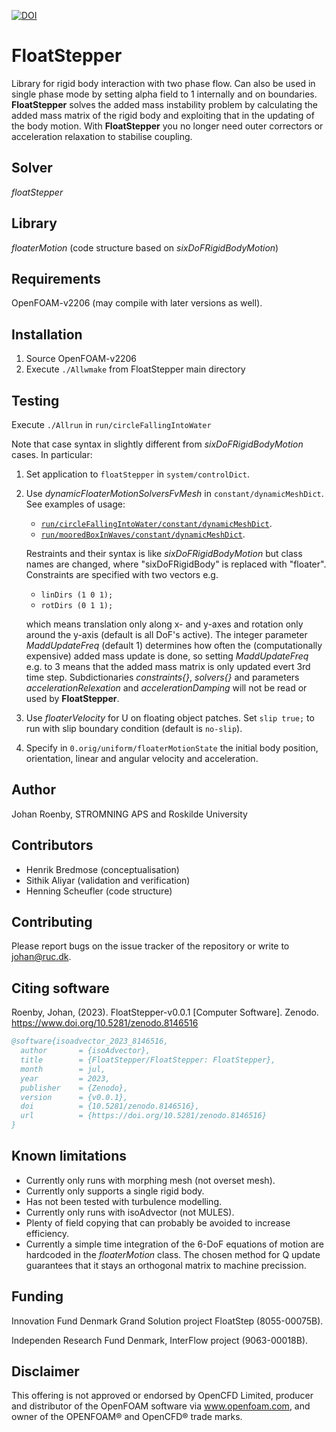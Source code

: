 

[![DOI](https://zenodo.org/badge/DOI/10.5281/zenodo.8146516.svg)](https://doi.org/10.5281/zenodo.8146516)


# FloatStepper 

Library for rigid body interaction with two phase flow.
Can also be used in single phase mode by setting alpha field to 1 internally and
on boundaries.
**FloatStepper** solves the added mass instability problem by calculating the added mass matrix of the rigid body and exploiting that in the updating of the body motion. 
With **FloatStepper** you no longer need outer correctors or acceleration relaxation to stabilise coupling. 

## Solver
*floatStepper*

## Library
*floaterMotion* (code structure based on *sixDoFRigidBodyMotion*)

## Requirements
OpenFOAM-v2206 (may compile with later versions as well).

## Installation
1. Source OpenFOAM-v2206
2. Execute `./Allwmake` from FloatStepper main directory

## Testing
Execute `./Allrun` in `run/circleFallingIntoWater`

Note that case syntax in slightly different from *sixDoFRigidBodyMotion* cases.
In particular:
1.  Set application to `floatStepper` in `system/controlDict`.
2.  Use *dynamicFloaterMotionSolversFvMesh* in `constant/dynamicMeshDict`.
    See examples of usage: 
    - [`run/circleFallingIntoWater/constant/dynamicMeshDict`](run/circleFallingIntoWater/constant/dynamicMeshDict).
    - [`run/mooredBoxInWaves/constant/dynamicMeshDict`](run/mooredBoxInWaves/constant/dynamicMeshDict).
    
    Restraints and their syntax is like *sixDoFRigidBodyMotion* but class names are changed, where "sixDoFRigidBody" is replaced with "floater".
    Constraints are specified with two vectors e.g.
    - `linDirs (1 0 1);`
    - `rotDirs (0 1 1);`
  
    which means translation only along x- and y-axes and rotation only around the y-axis (default is all DoF's active). <!--- I don't understand this --->
    The integer parameter *MaddUpdateFreq* (default 1) determines how often the (computationally expensive) added mass update is done, so setting *MaddUpdateFreq* e.g. to 3 means that the added mass matrix is only updated
    evert 3rd time step.
    Subdictionaries *constraints{}*, *solvers{}* and parameters *accelerationRelexation* and *accelerationDamping* will not be read or used by **FloatStepper**.
3.  Use *floaterVelocity* for U on floating object patches. Set `slip true;` to run with slip boundary condition (default is `no-slip`).
4.  Specify in `0.orig/uniform/floaterMotionState` the initial body position, orientation, linear and angular velocity and acceleration.

## Author
Johan Roenby, STROMNING APS and Roskilde University

## Contributors
- Henrik Bredmose (conceptualisation)
- Sithik Aliyar (validation and verification)
- Henning Scheufler (code structure)

## Contributing
Please report bugs on the issue tracker of the repository or write to
johan@ruc.dk.

## Citing software
Roenby, Johan, (2023). FloatStepper-v0.0.1 [Computer Software]. Zenodo.
https://www.doi.org/10.5281/zenodo.8146516

```bibtex
@software{isoadvector_2023_8146516,
  author       = {isoAdvector},
  title        = {FloatStepper/FloatStepper: FloatStepper},
  month        = jul,
  year         = 2023,
  publisher    = {Zenodo},
  version      = {v0.0.1},
  doi          = {10.5281/zenodo.8146516},
  url          = {https://doi.org/10.5281/zenodo.8146516}
}
```

## Known limitations
-   Currently only runs with morphing mesh (not overset mesh).
-   Currently only supports a single rigid body.
-   Has not been tested with turbulence modelling.
-   Currently only runs with isoAdvector (not MULES).
-   Plenty of field copying that can probably be avoided to increase efficiency.
-   Currently a simple time integration of the 6-DoF equations of motion are hardcoded in the *floaterMotion* class. The chosen method for Q update guarantees that it stays an orthogonal matrix to machine precission.

## Funding
Innovation Fund Denmark Grand Solution project FloatStep (8055-00075B).

Independen Research Fund Denmark, InterFlow project (9063-00018B).

## Disclaimer
This offering is not approved or endorsed by OpenCFD Limited, producer and
distributor of the OpenFOAM software via www.openfoam.com, and owner of the 
OPENFOAM®  and OpenCFD®  trade marks.
